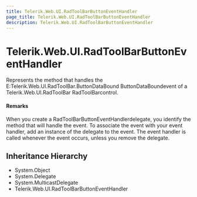 ```yaml
---
title: Telerik.Web.UI.RadToolBarButtonEventHandler
page_title: Telerik.Web.UI.RadToolBarButtonEventHandler
description: Telerik.Web.UI.RadToolBarButtonEventHandler
---
```


# Telerik.Web.UI.RadToolBarButtonEventHandler

Represents the method that handles the E:Telerik.Web.UI.RadToolBar.ButtonDataBound ButtonDataBoundevent of a Telerik.Web.UI.RadToolBar RadToolBarcontrol.

#### Remarks
When you create a RadToolBarButtonEventHandlerdelegate, you identify the method that will
            handle the event. To associate the event with your event handler, add an instance of the delegate to the
            event. The event handler is called whenever the event occurs, unless you remove the delegate.

## Inheritance Hierarchy

* System.Object
* System.Delegate
* System.MulticastDelegate
* Telerik.Web.UI.RadToolBarButtonEventHandler

